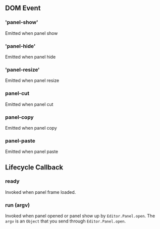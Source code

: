 ## DOM Event

### 'panel-show'

Emitted when panel show

### 'panel-hide'

Emitted when panel hide

### 'panel-resize'

Emitted when panel resize

### panel-cut

Emitted when panel cut

### panel-copy

Emitted when panel copy

### panel-paste

Emitted when panel paste

## Lifecycle Callback

### ready

Invoked when panel frame loaded.

### run (argv)

Invoked when panel opened or panel show up by `Editor.Panel.open`.
The `argv` is an `Object` that you send through `Editor.Panel.open`.
